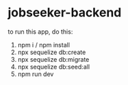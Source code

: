 # jobseeker-backend

to run this app, do this:

1. npm i / npm install
2. npx sequelize db:create
3. npx sequelize db:migrate
4. npx sequelize db:seed:all
5. npm run dev
